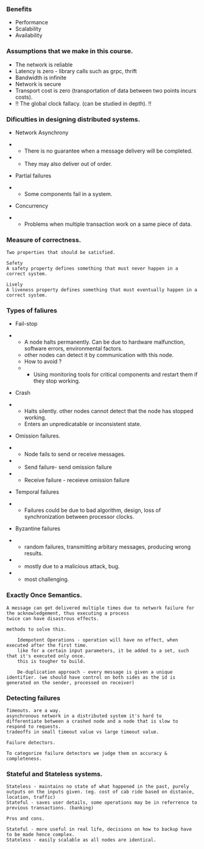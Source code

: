 ### Benefits

- Performance
- Scalability
- Availability

### Assumptions that we make in this course. 

- The network is reliable
- Latency is zero - library calls such as grpc, thrift 
- Bandwidth is infinite
- Network is secure
- Transport cost is zero (transportation of data between two points incurs costs). 
- !! The global clock fallacy. (can be studied in depth). !!

### Dificulties in designing distributed systems.

- Network Asynchrony
- - There is no guarantee when a message delivery will be completed.
- - They may also deliver out of order. 

- Partial failures 
- - Some components fail in a system. 
    
- Concurrency
- - Problems when multiple transaction work on a same piece of data. 

### Measure of correctness. 
    Two properties that should be satisfied. 

    Safety 
    A safety property defines something that must never happen in a correct system.

    Lively
    A liveness property defines something that must eventually happen in a correct system.


### Types of faliures

- Fail-stop
- - A node halts permanently. Can be due to hardware malfunction, software errors, environmental factors.
  - other nodes can detect it by communication with this node. 
  - How to avoid ?
  - - Using monitoring tools for critical components and restart them if they stop working.
  
- Crash
- - Halts silently. other nodes cannot detect that the node has stopped working.
  - Enters an unpredicatable or inconsistent state.

- Omission failures.
- - Node fails to send or receive messages. 
- - Send failure- send omission failure
- - Receive failure - receieve omission failure

- Temporal failures
- - Failures could be due to bad algorithm, design, loss of synchronization between processor clocks.

- Byzantine failures
- - random failures, transmitting arbitary messages, producing wrong results. 
- - mostly due to a malicious attack, bug.
- - most challenging. 

### Exactly Once Semantics. 

    A message can get delivered multiple times due to network failure for the acknowledgement, thus executing a process
    twice can have disastrous effects. 

    methods to solve this.

        Idempotent Operations - operation will have no effect, when executed after the first time.
        like for a certain input parameters, it be added to a set, such that it's executed only once.
        this is tougher to build. 

        De-duplication approach - every message is given a unique identifier. (we should have control on both sides as the id is generated on the sender, processed on receiver)


### Detecting failures

    Timeouts. are a way.
    asynchronous network in a distributed system it's hard to differentiate between a crashed node and a node that is slow to respond to requests.
    tradeoffs in small timeout value vs large timeout value. 

    Failure detectors. 

    To categorize failure detectors we judge them on accuracy & completeness. 

### Stateful and Stateless systems. 

    Stateless - maintains no state of what happened in the past, purely outputs on the inputs given. (eg. cost of cab ride based on distance, location, traffic)
    Stateful - saves user details, some operations may be in referrence to previous transactions. (banking)

    Pros and cons. 

    Stateful - more useful in real life, decisions on how to backup have to be made hence complex.
    Stateless - easily scalable as all nodes are identical. 
            
